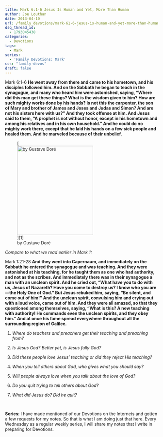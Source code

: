 ```yaml
---
title: Mark 6:1-6 Jesus Is Human and Yet, More Than Human
author: Joe Louthan
date: 2013-04-10
url: /family_devotions/mark-61-6-jesus-is-human-and-yet-more-than-human/
dsq_thread_id:
  - 1793045438
categories:
  - Devotions
tags:
  - Mark
series:
  - 'Family Devotions: Mark'
css: "family-devos"
draft: false
---
```

Mark 6:1-6 **He went away from there and came to his hometown, and his disciples followed him. And on the Sabbath he began to teach in the synagogue, and many who heard him were astonished, saying, “Where did this man get these things? What is the wisdom given to him? How are such mighty works done by his hands? Is not this the carpenter, the son of Mary and brother of James and Joses and Judas and Simon? And are not his sisters here with us?” And they took offense at him. And Jesus said to them, “A prophet is not without honor, except in his hometown and among his relatives and in his own household.” And he could do no mighty work there, except that he laid his hands on a few sick people and healed them. And he marveled because of their unbelief.**

<figure id="attachment_1938" style="width: 250px" class="wp-caption alignright">[<img class="size-full wp-image-1938" alt="by Gustave Doré" src="https://i1.wp.com/theologic.us/wp-content/uploads/2013/04/jesus-teaching-003.png?resize=250%2C293" width="250" height="293" data-recalc-dims="1" />][1]<figcaption class="wp-caption-text">by Gustave Doré</figcaption></figure>

_Compare to what we read earlier in Mark 1:_
  
Mark 1:21-28 **And they went into Capernaum, and immediately on the Sabbath he entered the synagogue and was teaching. And they were astonished at his teaching, for he taught them as one who had authority, and not as the scribes. And immediately there was in their synagogue a man with an unclean spirit. And he cried out, “What have you to do with us, Jesus of Nazareth? Have you come to destroy us? I know who you are—the Holy One of God.” But Jesus rebuked him, saying, “Be silent, and come out of him!” And the unclean spirit, convulsing him and crying out with a loud voice, came out of him. And they were all amazed, so that they questioned among themselves, saying, “What is this? A new teaching with authority! He commands even the unclean spirits, and they obey him.” And at once his fame spread everywhere throughout all the surrounding region of Galilee.**

1. _Where do teachers and preachers get their teaching and preaching from?_

2. _Is Jesus God? Better yet, is Jesus fully God?_

3. _Did these people love Jesus&#8217; teaching or did they reject His teaching?_

4. _When you tell others about God, who gives what you should say?_

5. _Will people always love when you talk about the love of God?_

6. _Do you quit trying to tell others about God?_

7. _What did Jesus do? Did he quit?_

&nbsp;

**Series**: I have made mentioned of our Devotions on the Internets and gotten a few requests for my notes. So that is what I am doing just that here. Every Wednesday as a regular weekly series, I will share my notes that I write in preparing for Devotions.

 [1]: https://i1.wp.com/theologic.us/wp-content/uploads/2013/04/jesus-teaching-003.png